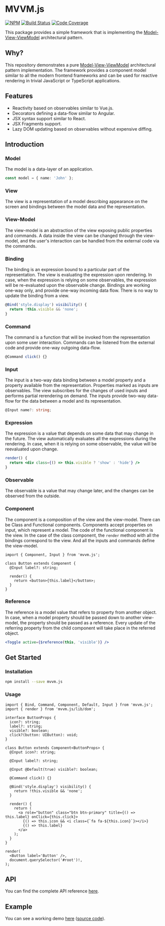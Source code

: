 # MVVM.js
[![NPM](https://img.shields.io/npm/v/mvvm.js.svg)](https://www.npmjs.com/package/mvvm.js)
[![Build Status](https://travis-ci.org/dokmic/mvvm.js.svg?branch=master)](https://travis-ci.org/dokmic/mvvm.js)
[![Code Coverage](https://codecov.io/gh/dokmic/mvvm.js/badge.svg?branch=master)](https://codecov.io/gh/dokmic/mvvm.js?branch=master)

This package provides a simple framework that is implementing the [Model-View-ViewModel](https://en.wikipedia.org/wiki/Model%E2%80%93view%E2%80%93viewmodel) architectural pattern.

## Why?
This repository demonstrates a pure [Model-View-ViewModel](https://en.wikipedia.org/wiki/Model%E2%80%93view%E2%80%93viewmodel) architectural pattern implementation.
The framework provides a component model similar to all the modern frontend frameworks and can be used for reactive rendering in trivial JavaScript or TypeScript applications.

## Features
- Reactivity based on observables similar to Vue.js.
- Decorators defining a data-flow similar to Angular.
- JSX syntax support similar to React.
- JSX Fragments support.
- Lazy DOM updating based on observables without expensive diffing.

## Introduction
### Model
The model is a data-layer of an application.

```typescript
const model = { name: 'John' };
```

### View
The view is a representation of a model describing appearance on the screen and bindings between the model data and the representation.

### View-Model
The view-model is an abstraction of the view exposing public properties and commands.
A data inside the view can be changed through the view-model, and the user's interaction can be handled from the external code via the commands.

### Binding
The binding is an expression bound to a particular part of the representation.
The view is evaluating the expression upon rendering.
In case, when the expression is relying on some observables, the expression will be re-evaluated upon the observable change.
Bindings are working one-way only, and provide one-way incoming data flow.
There is no way to update the binding from a view.

```typescript
@Bind('style.display') visibility() {
  return !this.visible && 'none';
}
```

### Command
The command is a function that will be invoked from the representation upon some user interaction.
Commands can be listened from the external code and provide one-way outgoing data-flow.

```typescript
@Command click() {}
```

### Input
The input is a two-way data binding between a model property and a property available from the representation.
Properties marked as inputs are observables.
The view subscribes for the changes of used inputs and performs partial rerendering on demand.
The inputs provide two-way data-flow for the data between a model and its representation.

```typescript
@Input name?: string;
```

### Expression
The expression is a value that depends on some data that may change in the future.
The view automatically evaluates all the expressions during the rendering.
In case, when it is relying on some observable, the value will be reevaluated upon change.

```jsx
render() {
  return <div class={() => this.visible ? 'show' : 'hide'} />
}
```

### Observable
The observable is a value that may change later, and the changes can be observed from the outside.

### Component
The component is a composition of the view and the view-model.
There can be Class and Functional components.
Components accept properties on input, which represent a model.
The code of the functional component is the view.
In the case of the class component, the `render` method with all the bindings correspond to the view. And all the inputs and commands define the view-model.

```tsx
import { Component, Input } from 'mvvm.js';

class Button extends Component {
  @Input label?: string;

  render() {
    return <button>{this.label}</button>;
  }
}
```

### Reference
The reference is a model value that refers to property from another object.
In case, when a model property should be passed down to another view-model, the property should be passed as a reference.
Every update of the referring property from the child component will take place in the referred object.

```jsx
<Toggle active={$reference(this, 'visible')} />
```

## Get Started
### Installation
```bash
npm install --save mvvm.js
```

### Usage
```tsx
import { Bind, Command, Component, Default, Input } from 'mvvm.js';
import { render } from 'mvvm.js/lib/dom';

interface ButtonProps {
  icon?: string;
  label?: string;
  visible?: boolean;
  click?(button: UIButton): void;
}

class Button extends Component<ButtonProps> {
  @Input icon?: string;

  @Input label?: string;

  @Input @Default(true) visible?: boolean;

  @Command click() {}

  @Bind('style.display') visibility() {
    return !this.visible && 'none';
  }

  render() {
    return (
      <a role="button" class="btn btn-primary" title={() => this.label} onClick={this.click}>
        {() => this.icon && <i class={`fa fa-${this.icon}`}></i>}
        {() => this.label}
      </a>
    );
  }
}

render(
  <Button label='Button' />,
  document.querySelector('#root')!,
);
```

## API
You can find the complete API reference [here](https://dokmic.github.io/mvvm.js/api/).

## Example
You can see a working demo [here](https://dokmic.github.io/mvvm.js/) ([source code](https://github.com/dokmic/mvvm.js/tree/master/demo)).
